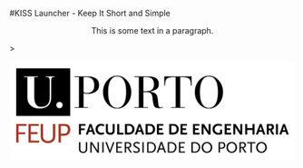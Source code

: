 #KISS Launcher - Keep It Short and Simple
<p align="center">This is some text in a paragraph.</p>>


![FEUP Logo](Images/feup.png)
